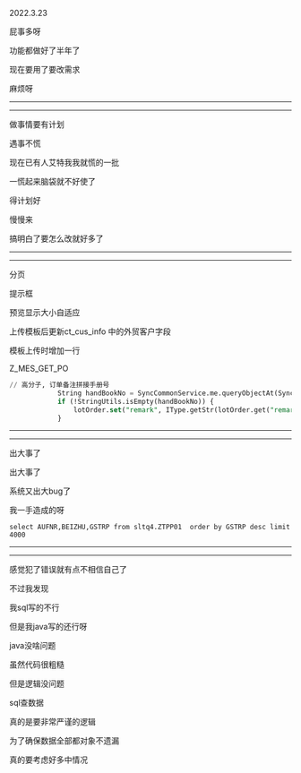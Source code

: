 2022.3.23

屁事多呀

功能都做好了半年了

现在要用了要改需求

麻烦呀

-------

--------

做事情要有计划

遇事不慌

现在已有人艾特我我就慌的一批

一慌起来脑袋就不好使了

得计划好

慢慢来

搞明白了要怎么改就好多了

----

-------



分页

提示框

预览显示大小自适应

上传模板后更新ct_cus_info 中的外贸客户字段

模板上传时增加一行





Z_MES_GET_PO



```sql
// 高分子, 订单备注拼接手册号
			String handBookNo = SyncCommonService.me.queryObjectAt(SyncCommonService.getHanaDbName(), "SELECT C.TDLINE FROM SLTQ4.AFPO A JOIN SLTQ4.VBAK B ON A.MANDT = B.MANDT AND A.KDAUF = B.VBELN JOIN SLTQ4.STXL C ON B.MANDT = C.CLIENT AND B.VBELN = C.TDNAME AND C.TDOBJECT = 'VBBK' AND C.TDID = 'Z005' WHERE A.MANDT = ? AND A.AUFNR = ?", SyncCommonService.getHanaClient(), lotOrder.getStr("init_order_id"));
			if (!StringUtils.isEmpty(handBookNo)) {
				lotOrder.set("remark", IType.getStr(lotOrder.get("remark"), "").concat("; 手册号:").concat(handBookNo));
			}
```





--------

---------

出大事了

出大事了

系统又出大bug了

我一手造成的呀



```sap
select AUFNR,BEIZHU,GSTRP from sltq4.ZTPP01  order by GSTRP desc limit 4000
```

----------

----------

感觉犯了错误就有点不相信自己了

不过我发现

我sql写的不行

但是我java写的还行呀

java没啥问题

虽然代码很粗糙

但是逻辑没问题

sql查数据

真的是要非常严谨的逻辑

为了确保数据全部都对象不遗漏

真的要考虑好多中情况